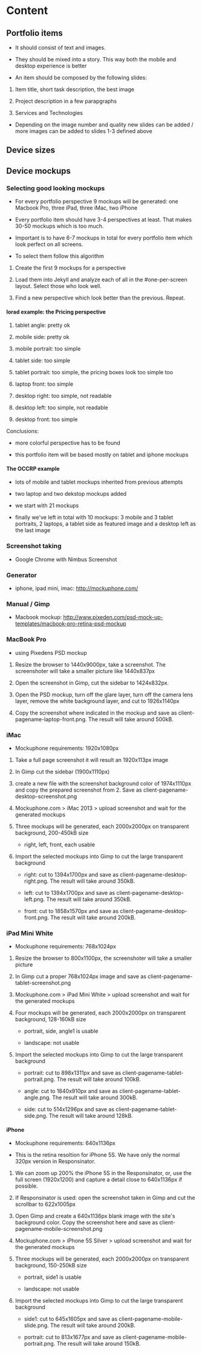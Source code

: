 # Content


## Portfolio items

- It should consist of text and images. 

- They should be mixed into a story. This way both the mobile and desktop experience is better

- An item should be composed by the following slides:

1. Item title, short task description, the best image

2. Project description in a few parapgraphs

3. Services and Technologies

- Depending on the image number and quality new slides can be added / more images can be added to slides 1-3 defined above


## Device sizes



## Device mockups


### Selecting good looking mockups

- For every portfolio perspective 9 mockups will be generated: one Macbook Pro, three iPad, three iMac, two iPhone

- Every portfolio item should have 3-4 perspectives at least. That makes 30-50 mockups which is too much.

- Important is to have 6-7 mockups in total for every portfolio item which look perfect on all screens.

- To select them follow this algorithm

1. Create the first 9 mockups for a perspective

2. Load them into Jekyll and analyze each of all in the #one-per-screen layout. Select those who look well.

3. Find a new perspective which look better than the previous. Repeat.


#### Iorad example: the Pricing perspective

1. tablet angle: pretty ok

2. mobile side: pretty ok

3. mobile portrait: too simple

4. tablet side: too simple

5. tablet portrait: too simple, the pricing boxes look too simple too

6. laptop front: too simple

7. desktop right: too simple, not readable

8. desktop left: too simple, not readable

9. desktop front: too simple

Conclusions: 

- more colorful perspective has to be found

- this portfolio item will be based mostly on tablet and iphone mockups


#### The OCCRP example

- lots of mobile and tablet mockups inherited from previous attempts

- two laptop and two dekstop mockups added

- we start with 21 mockups

- finally we've left in total with 10 mockups: 3 mobile and 3 tablet portraits, 2 laptops, a tablet side as featured image and a desktop left as the last image


### Screenshot taking

- Google Chrome with Nimbus Screenshot

### Generator

- iphone, ipad mini, imac: http://mockuphone.com/	

### Manual / Gimp

- Macbook mockup: http://www.pixeden.com/psd-mock-up-templates/macbook-pro-retina-psd-mockup


### MacBook Pro

- using Pixedens PSD mockup

1. Resize the browser to 1440x9000px, take a screenshot. The screenshoter will take a smaller picture like 1440x837px

2. Open the screenshot in Gimp, cut the sidebar to 1424x832px.

3. Open the PSD mockup, turn off the glare layer, turn off the camera lens layer, remove the white background layer, and cut to 1926x1140px

4. Copy the screenshot where indicated in the mockup and save as client-pagename-laptop-front.png. The result will take around 500kB. 


### iMac

- Mockuphone requirements: 1920x1080px

1. Take a full page screenshot it will result an 1920x113px image

2. In Gimp cut the sidebar (1900x1110px) 

3. create a new file with the screenshot background color of 1974x1110px and copy the prepared screenshot from 2. Save as client-pagename-desktop-screenshot.png

4. Mockuphone.com > iMac 2013 > upload screenshot and wait for the generated mockups

5. Three mockups will be generated, each 2000x2000px on transparent background, 200-450kB size
	
	- right, left, front, each usable

6. Import the selected mockups into Gimp to cut the large transparent background

	- right: cut to 1394x1700px and save as client-pagename-desktop-right.png. The result will take around 350kB. 
	
	- left: cut to 1394x1700px and save as client-pagename-desktop-left.png. The result will take around 350kB. 

	- front: cut to 1858x1570px and save as client-pagename-desktop-front.png. The result will take around 200kB. 

### iPad Mini White

- Mockuphone requirements: 768x1024px

1. Resize the browser to 800x1100px, the screenshoter will take a smaller picture

2. In Gimp cut a proper 768x1024px image and save as client-pagename-tablet-screenshot.png

3. Mockuphone.com > iPad Mini White > upload screenshot and wait for the generated mockups

4. Four mockups will be generated, each 2000x2000px on transparent background, 128-160kB size

	- portrait, side, angle1 is usable
	
	- landscape: not usable

5. Import the selected mockups into Gimp to cut the large transparent background

	- portrait: cut to 898x1311px and save as client-pagename-tablet-portrait.png. The result will take around 100kB. 

	- angle: cut to 1840x910px and save as client-pagename-tablet-angle.png. The result will take around 300kB. 

	- side: cut to 514x1296px and save as client-pagename-tablet-side.png. The result will take around 128kB. 

#### iPhone

- Mockuphone requirements: 640x1136px

- This is the retina resoltion for iPhone 5S. We have only the normal 320px version in Responsinator.

1. We can zoom up 200% the iPhone 5S in the Responsinator, or, use the full screen (1920x1200) and capture a detail close to 640x1136px if possible.

2. If Responsinator is used: open the screenshot taken in Gimp and cut the scrollbar to 622x1005px

3. Open Gimp and create a 640x1136px blank image with the site's background color. Copy the screenshot here and save as client-pagename-mobile-screenshot.png

3. Mockuphone.com > iPhone 5S Silver > upload screenshot and wait for the generated mockups

4. Three mockups will be generated, each 2000x2000px on transparent background, 150-250kB size

	- portrait, side1 is usable
	
	- landscape: not usable

5. Import the selected mockups into Gimp to cut the large transparent background

	- side1: cut to 645x1605px and save as client-pagename-mobile-slide.png. The result will take around 200kB.

	- portrait: cut to 813x1677px and save as client-pagename-mobile-portrait.png. The result will take around 150kB.
 
 
